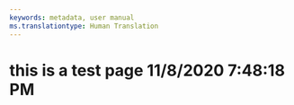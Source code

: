 ```yaml
---
keywords: metadata, user manual
ms.translationtype: Human Translation
---
```

# this is a test page 11/8/2020 7:48:18 PM